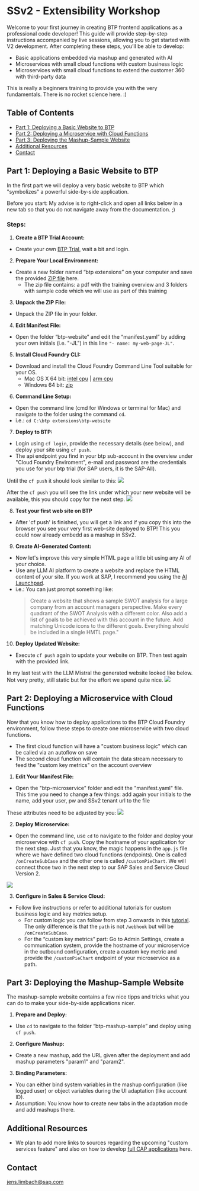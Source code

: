 # SSv2 - Extensibility Workshop

Welcome to your first journey in creating BTP frontend applications as a professional code developer! This guide will provide step-by-step instructions accompanied by live sessions, allowing you to get started with V2 development. After completing these steps, you’ll be able to develop:

- Basic applications embedded via mashup and generated with AI
- Microservices with small cloud functions with custom business logic
- Microservices with small cloud functions to extend the customer 360 with third-party data

This is really a beginners training to provide you with the very fundamentals. There is no rocket science here. :)

## Table of Contents

- [Part 1: Deploying a Basic Website to BTP](#part-1-deploying-a-basic-website-to-btp)
- [Part 2: Deploying a Microservice with Cloud Functions](#part-2-deploying-a-microservice-with-cloud-functions)
- [Part 3: Deploying the Mashup-Sample Website](#part-3-deploying-the-mashup-sample-website)
- [Additional Resources](#additional-resources)
- [Contact](#contact)

## Part 1: Deploying a Basic Website to BTP
In the first part we will deploy a very basic website to BTP which "symbolizes" a powerful side-by-side application.

Before you start: My advise is to right-click and open all links below in a new tab so that you do not navigate away from the documentation. ;)

### Steps:

1. **Create a BTP Trial Account:**
- Create your own <a href="https://account.hanatrial.ondemand.com/" target="_blank">BTP Trial</a>, wait a bit and login.

2. **Prepare Your Local Environment:**
- Create a new folder named “btp extensions” on your computer and save the provided [ZIP file](https://github.com/jens-limbach/SSv2-extensibility-workshop/blob/2c6bdc7edcb9fdeaa133f66c78283e7915a1d972/SSv2-extension-workshop.zip) here.
  - The zip file contains: a pdf with the training overview and 3 folders with sample code which we will use as part of this training
  
3. **Unpack the ZIP File:**
- Unpack the ZIP file in your folder.

4. **Edit Manifest File:**
- Open the folder “btp-website” and edit the “manifest.yaml” by adding your own initials (i.e. "-JL") in this line `"- name: my-web-page-JL"`.

5. **Install Cloud Foundry CLI:**
- Download and install the Cloud Foundry Command Line Tool suitable for your OS.
  - Mac OS X 64 bit: [intel cpu](https://packages.cloudfoundry.org/stable?release=macosx64&version=v8&source=githubIntel) | [arm cpu](https://packages.cloudfoundry.org/stable?release=macosarm&version=v8&source=github) 
  - Windows 64 bit: [zip](https://packages.cloudfoundry.org/stable?release=windows64&version=v8&source=github)

6. **Command Line Setup:**
- Open the command line (cmd for Windows or terminal for Mac) and navigate to the folder using the command `cd`.
- i.e.: `cd C:\btp extensions\btp-website`

7. **Deploy to BTP:**
- Login using `cf login`, provide the necessary details (see below), and deploy your site using `cf push`.
- The api endpoint you find in your btp sub-account in the overview under "Cloud Foundry Enviroment", e-mail and password are the credentials you use for your btp trial (for SAP users, it is the SAP-All).

Until the `cf push` it should look similar to this:
<img src="images/Console1.png">

After the `cf push` you will see the link under which your new website will be available, this you should copy for the next step.
<img src="images/Console2.png">

8. **Test your first web site on BTP**
- After 'cf push' is finished, you will get a link and if you copy this into the browser you see your very first web-site deployed to BTP! This you could now already embedd as a mashup in SSv2.

9. **Create AI-Generated Content:**
- Now let's improve this very simple HTML page a little bit using any AI of your choice.
- Use any LLM AI platform to create a website and replace the HTML content of your site. If you work at SAP, I recommend you using the [AI Launchpad](https://sapit-core-playground-vole.ai-launchpad.prod.eu-central-1.aws.apps.ml.hana.ondemand.com/aic/index.html#/generativeaihub?workspace=sap-genai-xl&resourceGroup=default&/g/promptchat).
- i.e.: You can just prompt something like:
  >Create a website that shows a sample SWOT analysis for a large company from an account managers perspective. Make every quadrant of the SWOT Analysis with a different color. Also add a list of goals to be achieved with this account in the future. Add matching Unicode icons to the different goals. Everything should be included in a single HMTL page."

10. **Deploy Updated Website:**
- Execute `cf push` again to update your website on BTP. Then test again with the provided link.

In my last test with the LLM Mistral the generated website looked like below. Not very pretty, still static but for the effort we spend quite nice.
<img src="images/AIWebsite.png">

## Part 2: Deploying a Microservice with Cloud Functions

Now that you know how to deploy applications to the BTP Cloud Foundry environment, follow these steps to create one microservice with two cloud functions.
- The first cloud function will have a "custom business logic" which can be called via an autoflow on save
- The second cloud function will contain the data stream necessary to feed the "custom key metrics" on the account overview

1. **Edit Your Manifest File:**
- Open the "btp-microservice" folder and edit the "manifest.yaml" file. This time you need to change a few things: add again your initials to the name, add your user, pw and SSv2 tenant url to the file

These attributes need to be adjusted by you:
<img src="images/ManifestEdit.png">

2. **Deploy Microservice:**
- Open the command line, use `cd` to navigate to the folder and deploy your microservice with `cf push`. Copy the hostname of your application for the next step. Just that you know, the magic happens in the `app.js` file where we have defined two cloud functions (endpoints). One is called `/onCreateSubCase` and the other one is called `/customPieChart`. We will connect those two in the next step to our SAP Sales and Service Cloud Version 2.
<img src="images/Console3.png">

3. **Configure in Sales & Service Cloud:**
- Follow live instructions or refer to additional tutorials for custom business logic and key metrics setup.
  - For custom logic you can follow from step 3 onwards in this [tutorial](https://github.com/joek/async-sample). The only difference is that the `path` is not `/webhook` but will be `/onCreateSubCase`.
  - For the “custom key metrics” part: Go to Admin Settings, create a communication system, provide the hostname of your microservice in the outbound configuration, create a custom key metric and provide the `/customPieChart` endpoint of your microservice as a path.

## Part 3: Deploying the Mashup-Sample Website

The mashup-sample website contains a few nice tipps and tricks what you can do to make your side-by-side applications nicer.

1. **Prepare and Deploy:**
- Use `cd` to navigate to the folder “btp-mashup-sample” and deploy using `cf push`.

2. **Configure Mashup:**
- Create a new mashup, add the URL given after the deployment and add mashup parameters "param1" and "param2". 

3. **Binding Parameters:**
- You can either bind system variables in the mashup configuration (like logged user) or object variables during the UI adaptation (like account ID).
- Assumption: You know how to create new tabs in the adaptation mode and add mashups there.

## Additional Resources

- We plan to add more links to sources regarding the upcoming "custom services feature" and also on how to develop [full CAP applications](https://cap.cloud.sap/docs/get-started/) here.

## Contact

jens.limbach@sap.com
